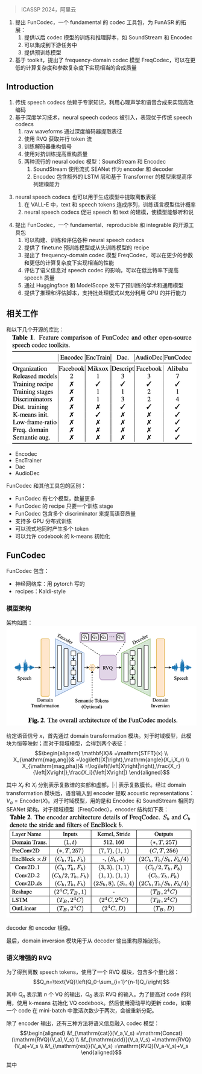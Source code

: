 > ICASSP 2024，阿里云
<!-- 翻译 & 理解 -->
<!-- This paper presents FunCodec, a fundamental neural speech codec toolkit, which is an extension of the open-source speech processing toolkit FunASR. FunCodec provides reproducible training recipes and inference scripts for the latest neural speech codec models, such as SoundStream and Encodec. Thanks to the unified design with FunASR, FunCodec can be easily integrated into downstream tasks, such as speech recognition. Along with FunCodec, pre- trained models are also provided, which can be used for academic or generalized purposes. Based on the toolkit, we further pro- pose the frequency-domain codec models, FreqCodec, which can achieve comparable speech quality with much lower computation and parameter complexity. Experimental results show that, under the same compression ratio, FunCodec can achieve better recon- struction quality compared with other toolkits and released models. We also demonstrate that the pre-trained models are suitable for downstream tasks, including automatic speech recognition and personalized text-to-speech synthesis. This toolkit is publicly avail- able at https://github.com/alibaba-damo-academy/ FunCodec. -->
1. 提出 FunCodec，一个 fundamental 的 codec 工具包，为 FunASR 的拓展：
    1. 提供以后 codec 模型的训练和推理脚本，如 SoundStream 和 Encodec
    2. 可以集成到下游任务中
    3. 提供预训练模型
2. 基于 toolkit，提出了 frequency-domain codec 模型 FreqCodec，可以在更低的计算复杂度和参数复杂度下实现相当的合成质量

## Introduction
<!-- Speech codecs are designed to compress and decompress speech sig- nals for efficient transmission and storage. They consist of an en- coder, which encodes speech into a compact representation, and a decoder to reconstruct the signal. Traditional speech codecs rely on a carefully designed pipeline that incorporates expert knowledge of psycho-acoustics and speech synthesis to achieve efficient cod- ing [1, 2]. -->
<!-- Thanks to advancements in deep learning techniques, neural speech codecs have been introduced, demonstrating superior per- formance compared to traditional speech codecs. In neural codec models, raw waveforms are fed into deep neural network-based encoders to extract compact representations. This is followed by a residual vector quantizer (RVQ) [3, 4] to obtain parallel token streams. Meanwhile, a neural network-based decoder is also trained alongside the encoder and RVQ to reconstruct the signal. Building upon the progress in text-to-speech synthesis [5], adversarial train- ing losses are employed to enhance reconstruction quality. There are two popular neural codec models, SounStream [4] and Encodec [6]. While SoundStream utilizes streaming SEANet [7, 8] as its encoder and decoder, Encodec incorporates extra LSTM [9] layers and a Transformer-based language model [10] to improve the sequence modeling ability. Following this line of work, extensive efforts have been made on reducing the bit rate [11–13]. Additionally, the modified discrete cosine transform (MDCT) domain has also been explored [14, 15]. -->
1. 传统 speech codecs 依赖于专家知识，利用心理声学和语音合成来实现高效编码
2. 基于深度学习技术，neural speech codecs 被引入，表现优于传统 speech codecs
    1. raw waveforms 通过深度编码器提取表征
    2. 使用 RVQ 获取并行 token 流
    3. 训练解码器重构信号
    4. 使用对抗训练提高重构质量
    5. 两种流行的 neural codec 模型：SoundStream 和 Encodec
        1. SoundStream 使用流式 SEANet 作为 encoder 和 decoder
        2. Encodec 包含额外的 LSTM 层和基于 Transformer 的模型来提高序列建模能力
<!-- Although neural speech codecs were originally proposed to compress signals for telecommunication, they can also be used to extract discrete speech representations in generative models. In VALL-E [16], text and speech tokens are joined into a sequence, and a language model is trained to estimate their probabilities. This formulation demonstrates impressive zero-shot synthesis capability. Moreover, neural speech codecs facilitate the modeling of speech and text within a single framework, enabling the model to both listen and speak [17,18]. Recently, several speech codec toolkits have been released for telecommunications purposes [19, 20]. However, there is still a lack of open-source toolkits that provide a reproducible and integrable framework for developing and evaluating neural speech codecs in the context of speech-text modeling. -->
3. neural speech codecs 也可以用于生成模型中提取离散表征
    1. 在 VALL-E 中，text 和 speech tokens 连成序列，训练语言模型估计概率
    2. neural speech codecs 促进 speech 和 text 的建模，使模型能够听和说
<!-- To address this gap, we present FunCodec, a fundamental, reproducible, and integrable open-source toolkit for neural speech codecs. FunCodec provides a versatile platform enabling researchers to build, train, and evaluate various neural speech codecs. Fig.1 shows an overview of the FunCodec design. The contributions of FunCodec are as follows: (1) The open-source codebase provides recipes to finetune pre-trained models or train a model from scratch. (2) Frequency-domain codec (FreqCodec) models are proposed, which can achieve comparable performance with less parameters and lower computation complexity. (3) The impact of semantic in- formation is evaluated for speech codec, which improves the speech quality under low bit rate. (4) Pre-trained academic and generalized models are released through Huggingface and ModelScope 1. (5) Inference and evaluation scripts are also provided, which support batch mode to fully utilize the parallelism capability of GPUs. -->
4. 提出 FunCodec，一个 fundamental、reproducible 和 integrable 的开源工具包
    1. 可以构建、训练和评估各种 neural speech codecs
    2. 提供了 finetune 预训练模型或从头训练模型的 recipe
    3. 提出了 frequency-domain codec 模型 FreqCodec，可以在更少的参数和更低的计算复杂度下实现相当的性能
    4. 评估了语义信息对 speech codec 的影响，可以在低比特率下提高 speech 质量
    5. 通过 Huggingface 和 ModelScope 发布了预训练的学术和通用模型
    6. 提供了推理和评估脚本，支持批处理模式以充分利用 GPU 的并行能力

## 相关工作

和以下几个开源的库比：
![](image/Pasted%20image%2020240528223717.png)

+ Encodec
+ EncTrainer
+ Dac
+ AudioDec

<!-- Table 1 summaries the differences between FunCodec and these toolkits. While the other toolkits offer a limited number of pre- trained models, FunCodec provides seven models for both academic and generalized purposes. This allows researchers to use them as a baseline system and also enables general users to directly apply them to downstream tasks. Additionally, FunCodec provides comprehen- sive and efficient recipes that require only a single training stage. To enhance the speech quality, FunCodec incorporates various discrimi- nators, including multiple scale discriminator (MSD) [3, 7], multiple period discriminator (MPD) [5], multiple short-time Fourier trans- formation discriminator (MSTFTD) [4], and their combinations. For training efficiency, FunCodec supports distributed training across multiple GPUs. Moreover, FunCodec ensures high inference effi- ciency by simultaneously producing token streams for all samples in a mini-batch. Furthermore, FunCodec enables k-means initialization for quantization codebooks, improving the code utilization [22, 23]. Based on these features, FunCodec introduces low-frame-rate mod- els. The frequency-domain transformation and semantic augmenta- tion are also explored in FunCodec. -->
FunCodec 和其他工具包的区别：
+ FunCodec 有七个模型，数量更多
+ FunCodec 的 recipe 只要一个训练 stage
+ FunCodec 包含多个 discriminator 来提高语音质量
+ 支持多 GPU 分布式训练
+ 可以流式地同时产生多个 token
+ 可以允许 codebook 的 k-means 初始化

## FunCodec
<!-- FunCodec codebase consists of two main components: a library of neural network models and recipes for replicating the experiments. The library part is written in python with PyTorch [24]. The recipes are all-in-one Bash scripts written in the Kaldi-style [25]. -->
FunCodec 包含：
+ 神经网络库：用 pytorch 写的
+ recipes：Kaldi-style

### 模型架构

架构如图：
![](image/Pasted%20image%2020240528224221.png)
<!-- The architecture of FunCodec models is depicted in Fig. 2. Given a speech signal x, it is passed through the domain transformation mod- ule. For time-domain models like SoundStream and Encodec, the module functions as an identity mapping. However, for frequency- domain models, two representations Xmag,ang and Xmag,pha are ex- plored: -->
给定语音信号 $x$，首先通过 domain transformation 模块。对于时域模型，此模块为恒等映射；而对于频域模型，会得到两个表征：
$$\begin{aligned}
\mathbf{X}& =\mathrm{STFT}(x)  \\
X_{\mathrm{mag,ang}}& =\log\left(|X|\right),\mathrm{angle}(X_i,X_r)  \\
X_{\mathrm{mag,pha}}& =\log\left(\left|X\right|\right),\frac{X_r}{\left|X\right|},\frac{X_i}{\left|X\right|} 
\end{aligned}$$
<!-- where Xr , Xi denote the real and imaginary parts of complex spec-trum, respectively. | · | represents the norm of a complex value. After the domain transformation module, the speech is inputted into an encoder to extract acoustic representations: Va = Encoder(X). For time-domain models, we adopt the same SEANet architectures as Encodec and SoundStream. In the case of frequency-domain models (FreqCodec), the encoder details are given in Table 2. The decoder has a mirror architecture of the encoder. More details can be found in our released codebase. Finally, a domain inversion module is uti- lized to reconstruct the raw waveforms from decoder outputs. -->
其中 $X_r$ 和 $X_i$ 分别表示复数谱的实部和虚部，$| \cdot |$ 表示复数膜长。经过 domain transformation 模块后，语音输入到 encoder 提取 acoustic representations：$V_a = \mathrm{Encoder}(X)$。对于时域模型，用的是和 Encodec 和 SoundStream 相同的 SEANet 架构。对于频域模型（FreqCodec），encoder 结构如下表：
![](image/Pasted%20image%2020240528225525.png)

decoder 和 encoder 镜像。

最后，domain inversion 模块用于从 decoder 输出重构原始波形。

<!-- Semantic-augmentedresidualvectorquantization -->
### 语义增强的 RVQ
<!-- To obtain discrete speech tokens, we employ a residual vector quan- tization (RVQ) module consisting of several quantizers: -->
为了得到离散 speech tokens，使用了一个 RVQ 模块，包含多个量化器：
$$Q_n=\text{VQ}\left(Q_0-\sum_{i=1}^{n-1}Q_i\right)$$
<!-- where Qn represents the outputs of n-th vector quantizer (VQ) and Q0 represents the input of RVQ. To improve code utilization, we ini- tialize the VQ codebook by clustering the samples in the first mini- batch with k-means. The codes are then updated using a moving average with a decay rate of 0.99. Moreover, if a code is activated fewer than two times in a mini-batch, it will be reassigned. -->
其中 $Q_n$ 表示第 $n$ 个 VQ 的输出，$Q_0$ 表示 RVQ 的输入。为了提高对 code 的利用，使用 k-means 初始化 VQ codebook。然后使用滑动平均更新 code，如果一个 code 在 mini-batch 中激活次数少于两次，会被重新分配。

<!-- In addition to the encoder outputs, we explore three methods to incorporate semantic information into the codec models: -->
除了 encoder 输出，还有三种方法将语义信息融入 codec 模型：
$$\begin{aligned}
&f_{\mathrm{cat}}(V_a,V_s) =\mathrm{Concat}(\mathrm{RVQ}(V_a),V_s)  \\
&f_{\mathrm{add}}(V_a,V_s) =\mathrm{RVQ}(V_a)+V_s  \\
&f_{\mathrm{res}}(V_a,V_s) =\mathrm{RVQ}(V_a-V_s)+V_s 
\end{aligned}$$
<!-- where Vs denotes semantic tokens, such as frame-aligned phoneme labels and Hubert embeddings [26]. To make a single model oper- ate across variable bitrates, structured quantization dropout is also implemented in FunCodec. -->
其中 